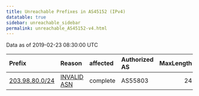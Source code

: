 ```yaml
---
title: Unreachable Prefixes in AS45152 (IPv4)
datatable: true
sidebar: unreachable_sidebar
permalink: unreachable_AS45152-v4.html
---
```


Data as of 2019-02-23 08:30:00 UTC


<div class="datatable-begin"></div>

| Prefix                                                 | Reason                                                                                                | affected   | Authorized AS   |   MaxLength | Anchor                                       |   unreachable /24s |
|:-------------------------------------------------------|:------------------------------------------------------------------------------------------------------|:-----------|:----------------|------------:|:---------------------------------------------|-------------------:|
| [203.98.80.0/24](https://stat.ripe.net/203.98.80.0/24) | [INVALID ASN](https://rpki-validator.ripe.net/announcement-preview?asn=AS45152&prefix=203.98.80.0/24) | complete   | AS55803         |          24 | [APNIC](unreachable_APNIC_RPKI_Root-v4.html) |                  1 |

<div class="datatable-end"></div>
